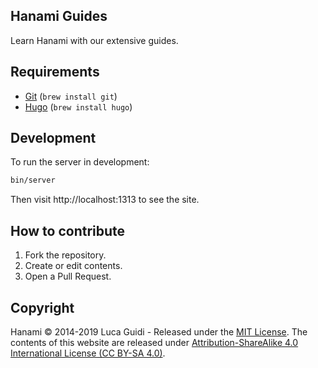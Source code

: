 ## Hanami Guides

Learn Hanami with our extensive guides.

## Requirements

  * [Git](https://git-scm.com/) (`brew install git`)
  * [Hugo](https://gohugo.io/) (`brew install hugo`)


## Development

To run the server in development:
```sh
bin/server
```

Then visit http://localhost:1313 to see the site.

## How to contribute

  1. Fork the repository.
  1. Create or edit contents.
  1. Open a Pull Request.

## Copyright

Hanami © 2014-2019 Luca Guidi - Released under the [MIT License](https://opensource.org/licenses/MIT).
The contents of this website are released under [Attribution-ShareAlike 4.0 International License (CC BY-SA 4.0)](https://creativecommons.org/licenses/by-sa/4.0/).
